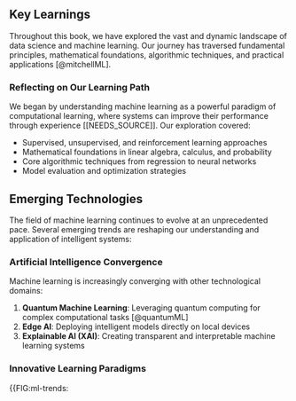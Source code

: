 ## Key Learnings

Throughout this book, we have explored the vast and dynamic landscape of data science and machine learning. Our journey has traversed fundamental principles, mathematical foundations, algorithmic techniques, and practical applications [@mitchellML].

### Reflecting on Our Learning Path

We began by understanding machine learning as a powerful paradigm of computational learning, where systems can improve their performance through experience [[NEEDS_SOURCE]]. Our exploration covered:

- Supervised, unsupervised, and reinforcement learning approaches
- Mathematical foundations in linear algebra, calculus, and probability
- Core algorithmic techniques from regression to neural networks
- Model evaluation and optimization strategies

## Emerging Technologies

The field of machine learning continues to evolve at an unprecedented pace. Several emerging trends are reshaping our understanding and application of intelligent systems:

### Artificial Intelligence Convergence

Machine learning is increasingly converging with other technological domains:

1. **Quantum Machine Learning**: Leveraging quantum computing for complex computational tasks [@quantumML]
2. **Edge AI**: Deploying intelligent models directly on local devices
3. **Explainable AI (XAI)**: Creating transparent and interpretable machine learning systems

### Innovative Learning Paradigms

{{FIG:ml-trends: